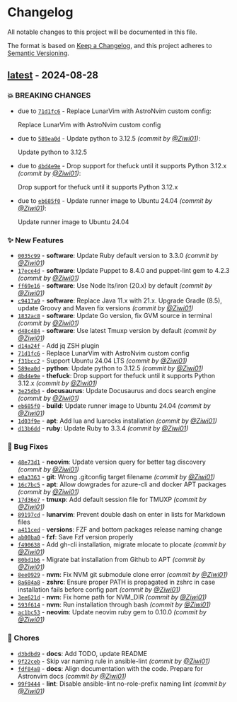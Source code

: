 # Changelog
All notable changes to this project will be documented in this file.

The format is based on [Keep a Changelog](https://keepachangelog.com/en/1.0.0/),
and this project adheres to [Semantic Versioning](https://semver.org/spec/v2.0.0.html).

## [latest] - 2024-08-28
### :boom: BREAKING CHANGES
- due to [`71d1fc6`](https://github.com/Ziwi01/proveasio/commit/71d1fc65e19f29084608f94949e95073b68836c7) - Replace LunarVim with AstroNvim custom config:

  Replace LunarVim with AstroNvim custom config

- due to [`589ea0d`](https://github.com/Ziwi01/proveasio/commit/589ea0d1b16f1b3e715c37d37558037c470ddda7) - Update python to 3.12.5 *(commit by [@Ziwi01](https://github.com/Ziwi01))*:

  Update python to 3.12.5

- due to [`4bd4e9e`](https://github.com/Ziwi01/proveasio/commit/4bd4e9e24f8d29cb8d298d19705b41b1ff44bccf) - Drop support for thefuck until it supports Python 3.12.x *(commit by [@Ziwi01](https://github.com/Ziwi01))*:

  Drop support for thefuck until it supports Python 3.12.x

- due to [`eb685f0`](https://github.com/Ziwi01/proveasio/commit/eb685f00d89db9b3f843442f62abbda36501dd54) - Update runner image to Ubuntu 24.04 *(commit by [@Ziwi01](https://github.com/Ziwi01))*:

  Update runner image to Ubuntu 24.04


### :sparkles: New Features
- [`0035c99`](https://github.com/Ziwi01/proveasio/commit/0035c99b0247d4fd2477712243c435a88080e806) - **software**: Update Ruby default version to 3.3.0 *(commit by [@Ziwi01](https://github.com/Ziwi01))*
- [`17ece4d`](https://github.com/Ziwi01/proveasio/commit/17ece4d72ea3dadb359a2072a4241242af2d2b82) - **software**: Update Puppet to 8.4.0 and puppet-lint gem to 4.2.3 *(commit by [@Ziwi01](https://github.com/Ziwi01))*
- [`ff69e16`](https://github.com/Ziwi01/proveasio/commit/ff69e16d60b22dc4e84f5a27522ef0a6337d47ac) - **software**: Use Node lts/iron (20.x) by default *(commit by [@Ziwi01](https://github.com/Ziwi01))*
- [`c9417a9`](https://github.com/Ziwi01/proveasio/commit/c9417a9cf8604ad4f83a7c9a5c4bcb2a5c8ab803) - **software**: Replace Java 11.x with 21.x. Upgrade Gradle (8.5), update Groovy and Maven fix versions *(commit by [@Ziwi01](https://github.com/Ziwi01))*
- [`1832ac8`](https://github.com/Ziwi01/proveasio/commit/1832ac865cf2fcae2067c293bb886d11879ca151) - **software**: Update Go version, fix GVM source in terminal *(commit by [@Ziwi01](https://github.com/Ziwi01))*
- [`d48c484`](https://github.com/Ziwi01/proveasio/commit/d48c48426986a1e209f485c93324274d55ad2ee6) - **software**: Use latest Tmuxp version by default *(commit by [@Ziwi01](https://github.com/Ziwi01))*
- [`d14a24f`](https://github.com/Ziwi01/proveasio/commit/d14a24feb13534c95c9a493fa7fd77495b0081f6) - Add jq ZSH plugin
- [`71d1fc6`](https://github.com/Ziwi01/proveasio/commit/71d1fc65e19f29084608f94949e95073b68836c7) - Replace LunarVim with AstroNvim custom config
- [`f31bcc2`](https://github.com/Ziwi01/proveasio/commit/f31bcc2b2a3fa448aa7a5d9b4289859c7819a4a5) - Support Ubuntu 24.04 LTS *(commit by [@Ziwi01](https://github.com/Ziwi01))*
- [`589ea0d`](https://github.com/Ziwi01/proveasio/commit/589ea0d1b16f1b3e715c37d37558037c470ddda7) - **python**: Update python to 3.12.5 *(commit by [@Ziwi01](https://github.com/Ziwi01))*
- [`4bd4e9e`](https://github.com/Ziwi01/proveasio/commit/4bd4e9e24f8d29cb8d298d19705b41b1ff44bccf) - **thefuck**: Drop support for thefuck until it supports Python 3.12.x *(commit by [@Ziwi01](https://github.com/Ziwi01))*
- [`3e25db4`](https://github.com/Ziwi01/proveasio/commit/3e25db4dc13fbb367c9d26f266c483455d3e0e95) - **docusaurus**: Update Docusaurus and docs search engine *(commit by [@Ziwi01](https://github.com/Ziwi01))*
- [`eb685f0`](https://github.com/Ziwi01/proveasio/commit/eb685f00d89db9b3f843442f62abbda36501dd54) - **build**: Update runner image to Ubuntu 24.04 *(commit by [@Ziwi01](https://github.com/Ziwi01))*
- [`1d03f9e`](https://github.com/Ziwi01/proveasio/commit/1d03f9ed77ada335a7b66da1b95bc8f706a34006) - **apt**: Add lua and luarocks installation *(commit by [@Ziwi01](https://github.com/Ziwi01))*
- [`d13b6dd`](https://github.com/Ziwi01/proveasio/commit/d13b6dd0ac4c2558e8a1ec446a9f9ebd73efac6e) - **ruby**: Update Ruby to 3.3.4 *(commit by [@Ziwi01](https://github.com/Ziwi01))*

### :bug: Bug Fixes
- [`48e73d1`](https://github.com/Ziwi01/proveasio/commit/48e73d1b094f6d1bc9350796e1471fee9f70c7c4) - **neovim**: Update version query for better tag discovery *(commit by [@Ziwi01](https://github.com/Ziwi01))*
- [`e0a3363`](https://github.com/Ziwi01/proveasio/commit/e0a33631e9ed78b39f9f05a415343edd529806dd) - **git**: Wrong .gitconfig target filename *(commit by [@Ziwi01](https://github.com/Ziwi01))*
- [`16c7bc5`](https://github.com/Ziwi01/proveasio/commit/16c7bc5e646f41134abe17ef1bff32cf738a8103) - **apt**: Allow dowgrades for azure-cli and docker APT packages *(commit by [@Ziwi01](https://github.com/Ziwi01))*
- [`17d36e7`](https://github.com/Ziwi01/proveasio/commit/17d36e735b1236b8a15ab597a13ad44289285a54) - **tmuxp**: Add default session file for TMUXP *(commit by [@Ziwi01](https://github.com/Ziwi01))*
- [`89197cd`](https://github.com/Ziwi01/proveasio/commit/89197cde55dfb79015faddc93a01a1a70cff30ae) - **lunarvim**: Prevent double dash on enter in lists for Markdown files
- [`a411ced`](https://github.com/Ziwi01/proveasio/commit/a411ced1820ab413e5f8052b14e1d5c6ec92b325) - **versions**: FZF and bottom packages release naming change
- [`ab00ba0`](https://github.com/Ziwi01/proveasio/commit/ab00ba08abd8e32d7d6826a5112e2751858000e5) - **fzf**: Save Fzf version properly
- [`f490638`](https://github.com/Ziwi01/proveasio/commit/f490638a94fa94ec81548be0dbd9ae7876258bfa) - Add gh-cli installation, migrate mlocate to plocate *(commit by [@Ziwi01](https://github.com/Ziwi01))*
- [`80bd1b6`](https://github.com/Ziwi01/proveasio/commit/80bd1b629c6e3097231e4cf09a5ab5fe72beaa91) - Migrate bat installation from Github to APT *(commit by [@Ziwi01](https://github.com/Ziwi01))*
- [`8ee0929`](https://github.com/Ziwi01/proveasio/commit/8ee09296facaf5dd358f427232a9c95493181934) - **nvm**: Fix NVM git submodule clone error *(commit by [@Ziwi01](https://github.com/Ziwi01))*
- [`8a684a8`](https://github.com/Ziwi01/proveasio/commit/8a684a8c35325e413fb161c78a16e851f2432ceb) - **zshrc**: Ensure proper PATH is propagated in zshrc in case installation fails before config part *(commit by [@Ziwi01](https://github.com/Ziwi01))*
- [`3ee621d`](https://github.com/Ziwi01/proveasio/commit/3ee621dcd5a7e56cc31c14ef039b7d7d6bbe872a) - **nvm**: Fix home path for NVM_DIR *(commit by [@Ziwi01](https://github.com/Ziwi01))*
- [`593f614`](https://github.com/Ziwi01/proveasio/commit/593f61402196da7898a1b4c10485e6fb9bcae8c4) - **nvm**: Run installation through bash *(commit by [@Ziwi01](https://github.com/Ziwi01))*
- [`ac1bc53`](https://github.com/Ziwi01/proveasio/commit/ac1bc53fa21ddf456675b113d5df43372c8d4b8a) - **neovim**: Update neovim ruby gem to 0.10.0 *(commit by [@Ziwi01](https://github.com/Ziwi01))*

### :wrench: Chores
- [`d3bdbd9`](https://github.com/Ziwi01/proveasio/commit/d3bdbd97f91af99bae4767e5acb9c7613bb00d55) - **docs**: Add TODO, update README
- [`9f22ceb`](https://github.com/Ziwi01/proveasio/commit/9f22cebb10148e3962e3f530e9915b6f161eee75) - Skip var naming rule in ansible-lint *(commit by [@Ziwi01](https://github.com/Ziwi01))*
- [`fdf84a8`](https://github.com/Ziwi01/proveasio/commit/fdf84a8d2c1511ec0273bf3e9b98989d263ea994) - **docs**: Align documentation with the code. Prepare for Astronvim docs *(commit by [@Ziwi01](https://github.com/Ziwi01))*
- [`99f9444`](https://github.com/Ziwi01/proveasio/commit/99f9444b4f0b47753a80240c9ae6f64736e1b434) - **lint**: Disable ansible-lint no-role-prefix naming lint *(commit by [@Ziwi01](https://github.com/Ziwi01))*

[latest]: https://github.com/Ziwi01/proveasio/compare/v1.0.0...latest
